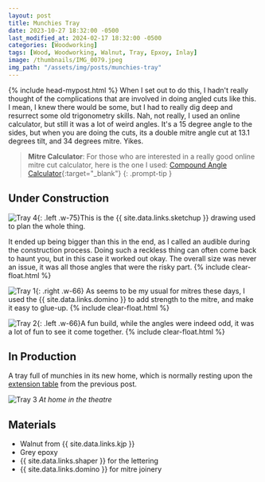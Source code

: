 ```yaml
---
layout: post
title: Munchies Tray
date: 2023-10-27 18:32:00 -0500
last_modified_at: 2024-02-17 18:32:00 -0500
categories: [Woodworking]
tags: [Wood, Woodworking, Walnut, Tray, Epxoy, Inlay]
image: /thumbnails/IMG_0079.jpeg
img_path: "/assets/img/posts/munchies-tray"
---
```

{% include head-mypost.html %}
When I set out to do this, I hadn't really thought of the complications that are involved in doing angled cuts like this. I mean, I knew there would be some, but I had to really dig deep and resurrect some old trigonometry skills. Nah, not really, I used an online calculator, but still it was a lot of weird angles. It's a 15 degree angle to the sides, but when you are doing the cuts, its a double mitre angle cut at 13.1 degrees tilt, and 34 degrees mitre. Yikes.

> **Mitre Calculator**: For those who are interested in a really good online mitre cut calculator, here is the one I used: [Compound Angle Calculator]{:target="\_blank"}
{: .prompt-tip }

## Under Construction

![Tray 4][Tray 4]{: .left .w-75}This is the {{ site.data.links.sketchup }} drawing used to plan the whole thing.  

It ended up being bigger than this in the end, as I called an audible during the construction process.  Doing such a reckless thing can often come back to haunt you, but in this case it worked out okay.  The overall size was never an issue, it was all those angles that were the risky part.
{% include clear-float.html %}

![Tray 1][Tray 1]{: .right .w-66} As seems to be my usual for mitres these days, I used the {{ site.data.links.domino }} to add strength to the mitre, and make it easy to glue-up.
{% include clear-float.html %}

![Tray 2][Tray 2]{: .left .w-66}A fun build, while the angles were indeed odd, it was a lot of fun to see it come together.
{% include clear-float.html %}

## In Production

A tray full of munchies in its new home, which is normally resting upon the [extension table](/posts/extension-table) from the previous post.

![Tray 3][Tray 3]
_At home in the theatre_

## Materials

- Walnut from {{ site.data.links.kjp }}
- Grey epoxy
- {{ site.data.links.shaper }} for the lettering
- {{ site.data.links.domino }} for mitre joinery

[Tray 1]: IMG_0074.jpeg
[Tray 2]: IMG_0079.jpeg
[Tray 3]: IMG_0643.jpeg
[Tray 4]: munchies-tray-sketchup.jpeg
[Compound Angle Calculator]: https://jansson.us/jcompound.html
